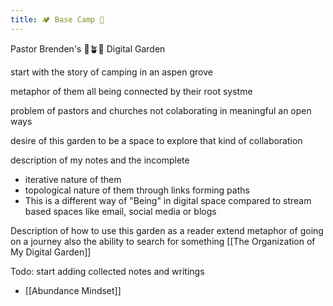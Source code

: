 ```yaml
---
title: 🏕️ Base Camp 🌲
---
```


Pastor Brenden's 🌱🪴🌳 Digital Garden

start with the story of camping in an aspen grove 

metaphor of them all being connected by their root systme

problem of pastors and churches not colaborating in meaningful an open ways

desire of this garden to be a space to explore that kind of collaboration

description of my notes and the incomplete 
- iterative nature of them 
- topological nature of them through links forming paths
- This is a different way of "Being" in digital space compared to stream based spaces like email, social media or blogs


Description of how to use this garden as a reader
extend metaphor of going on a journey
also the ability to search for something
[[The Organization of My Digital Garden]]

Todo: start adding collected notes and writings

- [[Abundance Mindset]]
